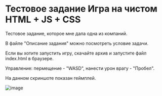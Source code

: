 # Тестовое задание Игра на чистом HTML + JS + CSS

Тестовое задание, которое мне дала одна из компаний.

В файле "Описание задания" можно посмотреть условие задачи.

Если вы хотите запустить игру, скачайте архив и запустите файл index.html в браузере.

Управление: пермещение - "WASD", нанести урон врагу - "Пробел".

На данном скриншоте показан геймплей.

![image](https://github.com/sdk333/testovoe1/assets/66555183/f0ade890-cbfc-4c8a-a4ce-d778ad4ca6e9)
